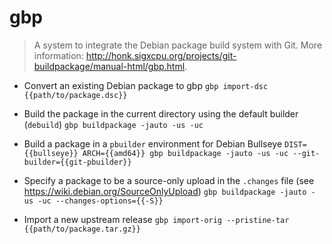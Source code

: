 # gbp
> A system to integrate the Debian package build system with Git.
> More information: <http://honk.sigxcpu.org/projects/git-buildpackage/manual-html/gbp.html>.

- Convert an existing Debian package to gbp
`gbp import-dsc {{path/to/package.dsc}}`

- Build the package in the current directory using the default builder (`debuild`)
`gbp buildpackage -jauto -us -uc`

- Build a package in a `pbuilder` environment for Debian Bullseye
`DIST={{bullseye}} ARCH={{amd64}} gbp buildpackage -jauto -us -uc --git-builder={{git-pbuilder}}`

- Specify a package to be a source-only upload in the `.changes` file (see https://wiki.debian.org/SourceOnlyUpload)
`gbp buildpackage -jauto -us -uc --changes-options={{-S}}`

- Import a new upstream release
`gbp import-orig --pristine-tar {{path/to/package.tar.gz}}`
